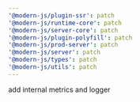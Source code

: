 ```yaml
---
'@modern-js/plugin-ssr': patch
'@modern-js/runtime-core': patch
'@modern-js/server-core': patch
'@modern-js/plugin-polyfill': patch
'@modern-js/prod-server': patch
'@modern-js/server': patch
'@modern-js/types': patch
'@modern-js/utils': patch
---
```


add internal metrics and logger
